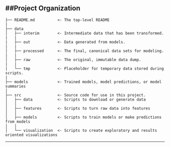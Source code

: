 ##Project Organization
------------

    ├── README.md          <- The top-level README
    |
    ├── data
    │   ├── interim        <- Intermediate data that has been transformed.
    |   |
    |   ├── out            <- Data generated from models.
    |   |
    │   ├── processed      <- The final, canonical data sets for modeling.
    |   |
    │   ├── raw            <- The original, immutable data dump.
    |   |
    |   └── tmp            <- Placeholder for temporary data stored during scripts.
    |
    ├── models             <- Trained models, model predictions, or model summaries
    │
    ├── src                <- Source code for use in this project.
    │   ├── data           <- Scripts to download or generate data
    │   │
    │   ├── features       <- Scripts to turn raw data into features
    │   │
    │   ├── models         <- Scripts to train models or make predictions from models
    │   │
    │   └── visualization  <- Scripts to create exploratory and results oriented visualizations

--------
